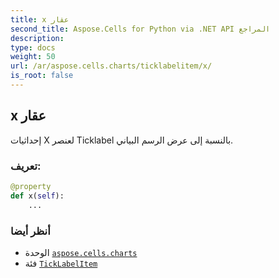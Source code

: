 ```yaml
---
title: x عقار
second_title: Aspose.Cells for Python via .NET API المراجع
description:
type: docs
weight: 50
url: /ar/aspose.cells.charts/ticklabelitem/x/
is_root: false
---
```

##  x عقار

إحداثيات X لعنصر Ticklabel بالنسبة إلى عرض الرسم البياني.
###  تعريف:
```python
@property
def x(self):
    ...
```

###  أنظر أيضا
* الوحدة [`aspose.cells.charts`](../../)
* فئة [`TickLabelItem`](/cells/python-net/ar/aspose.cells.charts/ticklabelitem)
